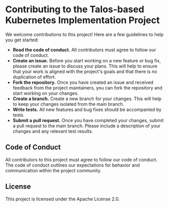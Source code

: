 # Contributing to the Talos-based Kubernetes Implementation Project

We welcome contributions to this project! Here are a few guidelines to help you get started:

* **Read the code of conduct.** All contributors must agree to follow our code of conduct.
* **Create an issue.** Before you start working on a new feature or bug fix, please create an issue to discuss your plans. This will help to ensure that your work is aligned with the project's goals and that there is no duplication of effort.
* **Fork the repository.** Once you have created an issue and received feedback from the project maintainers, you can fork the repository and start working on your changes.
* **Create a branch.** Create a new branch for your changes. This will help to keep your changes isolated from the main branch.
* **Write tests.** All new features and bug fixes should be accompanied by tests.
* **Submit a pull request.** Once you have completed your changes, submit a pull request to the main branch. Please include a description of your changes and any relevant test results.

## Code of Conduct
All contributors to this project must agree to follow our code of conduct. The code of conduct outlines our expectations for behavior and communication within the project community.

## License

This project is licensed under the Apache License 2.0.